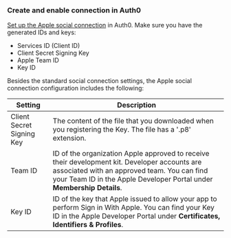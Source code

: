 ### Create and enable connection in Auth0

[Set up the Apple social connection](https://auth0.com/docs/dashboard/guides/connections/set-up-connections-social) in Auth0. Make sure you have the generated IDs and keys:

* Services ID (Client ID)
* Client Secret Signing Key 
* Apple Team ID
* Key ID

Besides the standard social connection settings, the Apple social connection configuration includes the following:

| Setting | Description | 
|---------|-------------|
| Client Secret Signing Key | The content of the file that you downloaded when you registering the Key. The file has a '.p8' extension. |
| Team ID | ID of the organization Apple approved to receive their development kit. Developer accounts are associated with an approved team. You can find your Team ID in the Apple Developer Portal under **Membership Details**. |
| Key ID | ID of the key that Apple issued to allow your app to perform Sign in With Apple. You can find your Key ID in the Apple Developer Portal under **Certificates, Identifiers & Profiles**. |
